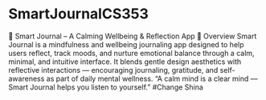 #  SmartJournalCS353
🌼 Smart Journal – A Calming Wellbeing & Reflection App
🧘 Overview
Smart Journal is a mindfulness and wellbeing journaling app designed to help users reflect, track moods, and nurture emotional balance through a calm, minimal, and intuitive interface.
It blends gentle design aesthetics with reflective interactions — encouraging journaling, gratitude, and self-awareness as part of daily mental wellness.
“A calm mind is a clear mind — Smart Journal helps you listen to yourself.”
#Change Shina